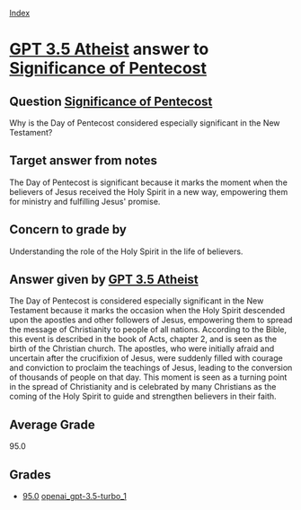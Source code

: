 
[Index](../../../index.md)
# [GPT 3.5 Atheist](../../answering_models/GPT_3.5_Atheist.md) answer to [Significance of Pentecost](../../questions/Significance_of_Pentecost.md)

## Question [Significance of Pentecost](../../questions/Significance_of_Pentecost.md)
Why is the Day of Pentecost considered especially significant in the New Testament?

## Target answer from notes
The Day of Pentecost is significant because it marks the moment when the believers of Jesus received the Holy Spirit in a new way, empowering them for ministry and fulfilling Jesus' promise.

## Concern to grade by
Understanding the role of the Holy Spirit in the life of believers.

## Answer given by [GPT 3.5 Atheist](../../answering_models/GPT_3.5_Atheist.md)
The Day of Pentecost is considered especially significant in the New Testament because it marks the occasion when the Holy Spirit descended upon the apostles and other followers of Jesus, empowering them to spread the message of Christianity to people of all nations. According to the Bible, this event is described in the book of Acts, chapter 2, and is seen as the birth of the Christian church. The apostles, who were initially afraid and uncertain after the crucifixion of Jesus, were suddenly filled with courage and conviction to proclaim the teachings of Jesus, leading to the conversion of thousands of people on that day. This moment is seen as a turning point in the spread of Christianity and is celebrated by many Christians as the coming of the Holy Spirit to guide and strengthen believers in their faith.

## Average Grade
95.0

## Grades
 * [95.0](./Significance_of_Pentecost_grades/openai_gpt-3.5-turbo_1.md) [openai_gpt-3.5-turbo_1](../../grading_models/openai_gpt-3.5-turbo_1.md)
